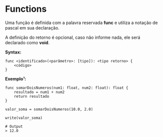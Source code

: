 # Functions

Uma função é definida com a palavra reservada **func** e utiliza a notação de pascal em sua declaração.

A definição do retorno é opcional, caso não informe nada, ele será declarado como **void**.

**Syntax:**

```text
func <identificado>(<parâmetro>: [tipo]): <tipo retorno> {
    <código>
}
```

**Exemplo¹:**

```text
func somarDoisNumeros(num1: float, num2: float): float {
    resultado = num1 + num2
    return resultado
}

valor_soma = somarDoisNumeros(10.0, 2.0)

write(valor_soma)

# Output
> 12.0
```

